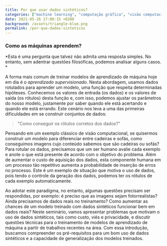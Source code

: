 ```yaml
---
title: Por que usar dados sintéticos?
categories: ["machine learning", "computação gráfica", "visão computacional", "dados sintéticos", "IMPA"]
date: 2021-05-26 17:00:15 +0200
background: /assets/triangle-blue.png
permalink: /por-que-dados-sinteticos
---
```


### Como as máquinas aprendem?

*Esta é uma pergunta que talvez não admita uma resposta simples. No entanto, sem adentrar questões filosóficas, podemos analisar alguns casos. *

A forma mais comum de treinar modelos de aprendizado de máquina hoje em dia é o *aprendizado supervisionado*. Nesta abordagem, usamos dados rotulados para aprender um modelo, uma função que respeita determinadas hipóteses. Conhecemos os valores de entrada (os dados) e os valores de saída (os rótulos) desta função e, com isso, podemos ajustar os parâmetros do nosso modelo, justamente por saber quando ele está acertando e quando ele está errando. Este cenário nos leva a uma das primeiras dificuldades em se construir conjuntos de dados: 

> "Como conseguir os rótulos corretos dos dados?"

Pensando em um exemplo clássico de visão computacional, se quisermos construir um modelo para diferenciar entre cadeiras e sofás, como conseguimos imagens cujo conteúdo sabemos que são cadeiras ou sofás? Para rotular os dados, precisamos que um ser humano avalie cada exemplo e anote o que está presente de acordo com o objetivo do problema. Além de aumentar o custo de aquisição dos dados, esta componente humana em um processo tão repetitivo aumenta a probabilidade de inserção de erros no processo. Este é um exemplo de situação que motiva o uso de dados, pois tendo o controle da geração dos dados, podemos ter os rótulos de cada exemplo automaticamente.

Ao adotar este paradigma, no entanto, algumas questões precisam ser respondidas, por exemplo: é preciso que as imagens sejam fotorrealistas? Ainda precisamos de dados reais no treinamento? Como aumentar as chances de um modelo treinado com dados sintéticos funcionar bem em dados reais? Neste seminário, vamos apresentar problemas que motivam o uso de dados sintéticos, tais como custo, viés e privacidade, e discutir questões técnicas para o treinamento de modelos de aprendizado de máquina a partir de trabalhos recentes na área. Com essa introdução, buscamos compreender os pré-requisitos para um bom uso de dados sintéticos e a capacidade de generalização dos modelos treinados.